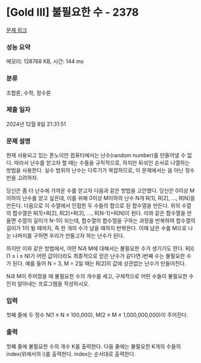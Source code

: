 # [Gold III] 불필요한 수 - 2378 

[문제 링크](https://www.acmicpc.net/problem/2378) 

### 성능 요약

메모리: 128768 KB, 시간: 144 ms

### 분류

조합론, 수학, 정수론

### 제출 일자

2024년 12월 8일 21:31:51

### 문제 설명

<p>현재 사용되고 있는 폰노이만 컴퓨터에서는 난수(random number)를 만들어낼 수 없다. 따라서 난수를 얻고자 할 때는 수들을 규칙적으로, 하지만 뒤섞인 순서로 나열하는 방법을 사용한다. 실수 범위의 난수는 다루기가 복잡하므로, 이 문제에서는 음 아닌 정수만을 고려하자.</p>

<p>당신은 좀 더 난수에 가까운 수를 얻고자 다음과 같은 방법을 고안했다. 당신은 0이상 M이하의 난수를 얻고 싶은데, 이를 위해 0이상 M이하의 난수 N개 R[1], R[2], …, R[N]을 만든다. 다음으로 이 수열에서 인접한 두 수들의 합으로 된 합수열을 만든다. 위의 수열의 합수열은 R[1]+R[2], R[2]+R[3], …, R[N-1]+R[N]이 된다. 이와 같은 합수열을 만들면 수열의 길이가 N-1이 되는데, 합수열의 합수열을 구하는 과정을 반복하여 합수열의 길이가 1이 될 때까지, 즉 한 개의 수가 남을 때까지 반복한다. 이때 남은 수를 M으로 나눈 나머지를 구하면 우리가 만들고자 하는 난수가 된다.</p>

<p>하지만 이와 같은 방법에서, 어떤 N과 M에 대해서는 불필요한 수가 생기기도 한다. R[i] (1 ≤ i ≤ N)가 어떤 값이더라도 최종적으로 얻은 난수가 같다면 i번째 수는 불필요한 수가 된다. 예를 들어 N = 3, M = 2일 때는 R[2]의 값에 상관없는 난수가 만들어진다.</p>

<p>N과 M이 주어졌을 때 불필요한 수의 개수를 세고, 구체적으로 어떤 수들이 불필요한 수인지 알아내는 프로그램을 작성하시오.</p>

### 입력 

 <p>첫째 줄에 두 정수 N(1 ≤ N ≤ 100,000), M(2 ≤ M ≤ 1,000,000,000)이 주어진다.</p>

### 출력 

 <p>첫째 줄에 불필요한 수의 개수 K를 출력한다. 다음 줄에는 불필요한 K개의 수들의 index(위에서의 i)를 출력한다. index는 순서대로 출력한다.</p>

